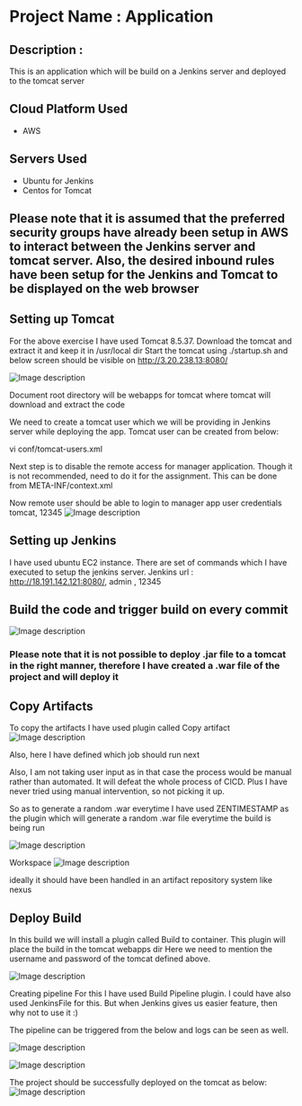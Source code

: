 # Project Name : Application

## Description :
This is an application which will be build on a Jenkins server and deployed to the tomcat server

## Cloud Platform Used
- AWS

## Servers Used
- Ubuntu for Jenkins
- Centos for Tomcat

## Please note that it is assumed that the preferred security groups have already been setup in AWS to interact between the Jenkins server and tomcat server. Also, the desired inbound rules have been setup for the Jenkins and Tomcat to be displayed on the web browser

## Setting up Tomcat
For the above exercise I have used Tomcat 8.5.37.
Download the tomcat and extract it and keep it in /usr/local dir
Start the tomcat using ./startup.sh and below screen should be visible on http://3.20.238.13:8080/

![Image description](https://github.com/deepakautomation/Application/blob/master/09-04-20-1041.png)

Document root directory will be webapps for tomcat where tomcat will download and extract the code

We need to create a tomcat user which we will be providing in Jenkins server while deploying the app. Tomcat user can be created from below:

vi conf/tomcat-users.xml
<role rolename="manager-gui"/>
  <role rolename="manager-script"/>
  <user username="tomcat" password="12345" roles="manager-gui,manager-script"/>
  
  Next step is to disable the remote access for manager application. Though it is not recommended, need to do it for the assignment.
  This can be done from META-INF/context.xml
  
  Now remote user should be able to login to manager app user credentials tomcat, 12345
  ![Image description](https://github.com/deepakautomation/Application/blob/master/09-04-20-1057.png)
  
  ## Setting up Jenkins
  I have used ubuntu EC2 instance. There are set of commands which I have executed to setup the jenkins server.
  Jenkins url : http://18.191.142.121:8080/, admin , 12345
  
  ## Build the code and trigger build on every commit
  ![Image description](https://github.com/deepakautomation/Application/blob/master/09-04-20-1103.png)
  
  ### Please note that it is not possible to deploy .jar file to a tomcat in the right manner, therefore I have created a .war file of the project and will deploy it
  
  ## Copy Artifacts
  To copy the artifacts I have used plugin called Copy artifact
  ![Image description](https://github.com/deepakautomation/Application/blob/master/09-04-20-1227.png)
  
  Also, here I have defined which job should run next
  
  Also, I am not taking user input as in that case the process would be manual rather than automated. It will defeat the whole process of CICD.
  Plus I have never tried using manual intervention, so not picking it up.
  
  So as to generate a random .war everytime I have used ZENTIMESTAMP as the plugin which will generate a random .war file everytime the build is being run
  
  ![Image description](https://github.com/deepakautomation/Application/blob/master/09-04-20-1233.png)
  
  Workspace
  ![Image description](https://github.com/deepakautomation/Application/blob/master/09-04-20-1239.png)
  
  ideally it should have been handled in an artifact repository system like nexus
  
  ## Deploy Build
  In this build we will install a plugin called Build to container. This plugin will place the build in the tomcat webapps dir
  Here we need to mention the username and password of the tomcat defined above.
  
  ![Image description](https://github.com/deepakautomation/Application/blob/master/09-04-20-1247.png)
  
  Creating pipeline
  For this I have used Build Pipeline plugin. I could have also used JenkinsFile for this. But when Jenkins gives us easier feature, then why not to use it :)
  
  The pipeline can be triggered from the below and logs can be seen as well.
  
  ![Image description](https://github.com/deepakautomation/Application/blob/master/09-04-20-1312.png)
  
  ![Image description](https://github.com/deepakautomation/Application/blob/master/09-04-20-1308.png)
  
  The project should be successfully deployed on the tomcat as below:
  ![Image description](https://github.com/deepakautomation/Application/blob/master/09-04-20-1324.png)
  
  
  
  
  
  
  
  
  
  
  
  
  
  
  
  
